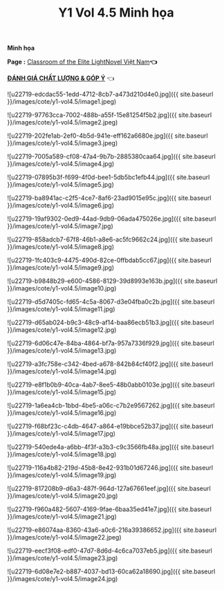 ﻿---
layout: post
title: Y1 Vol 4.5 Minh họa
permalink: /y1-vol4.5/minhhoa/
---

**Minh họa**

**Page :** [Classroom of the Elite LightNovel Việt Nam](http://facebook.com/Classroom.of.the.Elite.VN)**👈**

[**ĐÁNH GIÁ CHẤT LƯỢNG & GÓP Ý**](https://bit.ly/danhgiagopy) 👈

![u22719-edcdac55-1edd-4712-8cb7-a473d210d4e0.jpg]({{ site.baseurl }}/images/cote/y1-vol4.5/image1.jpeg)

![u22719-97763cca-7002-488b-a55f-15e81254f5b2.jpg]({{ site.baseurl }}/images/cote/y1-vol4.5/image2.jpeg)

![u22719-202fe1ab-2ef0-4b5d-941e-eff162a6680e.jpg]({{ site.baseurl }}/images/cote/y1-vol4.5/image3.jpeg)

![u22719-7005a589-cf08-47a4-9b7b-2885380caa64.jpg]({{ site.baseurl }}/images/cote/y1-vol4.5/image4.jpg)

![u22719-07895b3f-f699-4f0d-bee1-5db5bc1efb44.jpg]({{ site.baseurl }}/images/cote/y1-vol4.5/image5.jpg)

![u22719-ba8941ac-c2f5-4ce7-8af6-23ad9015e95c.jpg]({{ site.baseurl }}/images/cote/y1-vol4.5/image6.jpg)

![u22719-19af9302-0ed9-44ad-9db9-06ada475026e.jpg]({{ site.baseurl }}/images/cote/y1-vol4.5/image7.jpg)

![u22719-858adcb7-67f8-46b1-a8e6-ac5fc9662c24.jpg]({{ site.baseurl }}/images/cote/y1-vol4.5/image8.jpg)

![u22719-1fc403c9-4475-490d-82ce-0ffbdab5cc67.jpg]({{ site.baseurl }}/images/cote/y1-vol4.5/image9.jpg)

![u22719-b9848b29-e600-4586-8129-39d8993e163b.jpg]({{ site.baseurl }}/images/cote/y1-vol4.5/image10.jpg)

![u22719-d5d7405c-fd65-4c5a-8067-d3e04fba0c2b.jpg]({{ site.baseurl }}/images/cote/y1-vol4.5/image11.jpg)

![u22719-d65ab024-b9c3-48c9-af14-baa86ecb51b3.jpg]({{ site.baseurl }}/images/cote/y1-vol4.5/image12.jpg)

![u22719-6d06c47e-84ba-4864-bf7a-957a7336f929.jpg]({{ site.baseurl }}/images/cote/y1-vol4.5/image13.jpg)

![u22719-a3fc758e-c342-4bed-a678-842b84cf40f2.jpg]({{ site.baseurl }}/images/cote/y1-vol4.5/image14.jpg)

![u22719-e8f1b0b9-40ca-4ab7-8ee5-48b0abb0103e.jpg]({{ site.baseurl }}/images/cote/y1-vol4.5/image15.jpg)

![u22719-1a6ea4cb-1bbd-4be5-a06c-c7b2e9567262.jpg]({{ site.baseurl }}/images/cote/y1-vol4.5/image16.jpg)

![u22719-f68bf23c-c4db-4647-a864-e19bbce52b37.jpg]({{ site.baseurl }}/images/cote/y1-vol4.5/image17.jpg)

![u22719-540ede4a-a6bb-4f3f-a3b3-c9c3566fb48a.jpg]({{ site.baseurl }}/images/cote/y1-vol4.5/image18.jpg)

![u22719-116a4b82-219d-45b8-8e42-931b01d67246.jpg]({{ site.baseurl }}/images/cote/y1-vol4.5/image19.jpg)

![u22719-817208b9-d6a3-487f-964d-127a67661eef.jpg]({{ site.baseurl }}/images/cote/y1-vol4.5/image20.jpg)

![u22719-f960a482-5607-4169-9fae-6baa35ed41e7.jpg]({{ site.baseurl }}/images/cote/y1-vol4.5/image21.jpg)

![u22719-e86074aa-8360-43a6-a0c6-216a39386652.jpg]({{ site.baseurl }}/images/cote/y1-vol4.5/image22.jpeg)

![u22719-eecf3f08-edf0-47d7-8d6d-4c6ca7037eb5.jpg]({{ site.baseurl }}/images/cote/y1-vol4.5/image23.jpg)

![u22719-6d08e7e2-b887-4037-bd13-60ca62a18690.jpg]({{ site.baseurl }}/images/cote/y1-vol4.5/image24.jpg)
